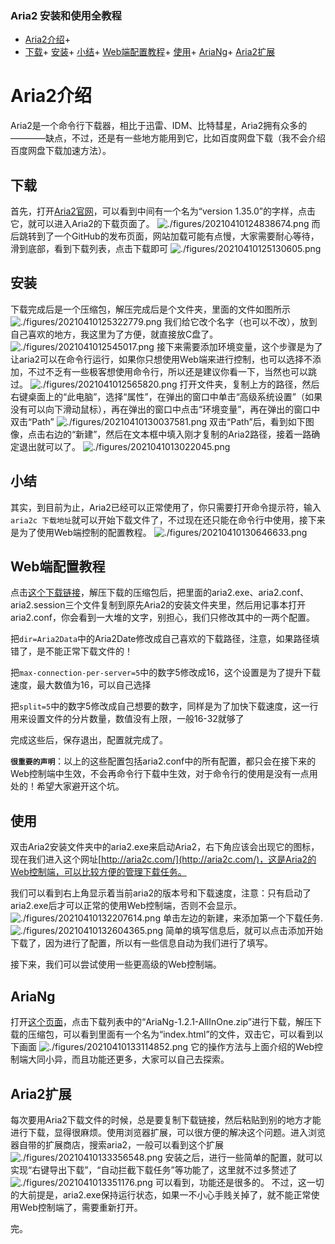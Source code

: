 




### Aria2 安装和使用全教程


+ [Aria2介绍](#Aria2_2)+ 
+ [下载](#_5)+ [安装](#_12)+ [小结](#_23)+ [Web端配置教程](#Web_28)+ [使用](#_41)+ [AriaNg](#AriaNg_53)+ [Aria2扩展](#Aria2_58)







# Aria2介绍


Aria2是一个命令行下载器，相比于迅雷、IDM、比特彗星，Aria2拥有众多的————缺点，不过，还是有一些地方能用到它，比如百度网盘下载（我不会介绍百度网盘下载加速方法）。

## 下载


首先，打开[Aria2官网](http://aria2.github.io/)，可以看到中间有一个名为“version 1.35.0”的字样，点击它，就可以进入Aria2的下载页面了。 
![./figures/20210410124838674.png](./figures/20210410124838674.png)
 而后跳转到了一个GitHub的发布页面，网站加载可能有点慢，大家需要耐心等待，滑到底部，看到下载列表，点击下载即可 
![./figures/20210410125130605.png](./figures/20210410125130605.png)


## 安装


下载完成后是一个压缩包，解压完成后是个文件夹，里面的文件如图所示 
![./figures/20210410125322779.png](./figures/20210410125322779.png)
 我们给它改个名字（也可以不改），放到自己喜欢的地方，我这里为了方便，就直接放C盘了。 
![./figures/2021041012545017.png](./figures/2021041012545017.png)
 接下来需要添加环境变量，这个步骤是为了让aria2可以在命令行运行，如果你只想使用Web端来进行控制，也可以选择不添加，不过不乏有一些极客想使用命令行，所以还是建议你看一下，当然也可以跳过。 
![./figures/2021041012565820.png](./figures/2021041012565820.png)
 打开文件夹，复制上方的路径，然后右键桌面上的“此电脑”，选择“属性”，在弹出的窗口中单击“高级系统设置”（如果没有可以向下滑动鼠标），再在弹出的窗口中点击“环境变量”，再在弹出的窗口中双击“Path” 
![./figures/20210410130037581.png](./figures/20210410130037581.png)
 双击“Path”后，看到如下图像，点击右边的“新建”，然后在文本框中填入刚才复制的Aria2路径，接着一路确定退出就可以了。 
![./figures/2021041013022045.png](./figures/2021041013022045.png)


## 小结


其实，到目前为止，Aria2已经可以正常使用了，你只需要打开命令提示符，输入`aria2c 下载地址`就可以开始下载文件了，不过现在还只能在命令行中使用，接下来是为了使用Web端控制的配置教程。 
![./figures/20210410130646633.png](./figures/20210410130646633.png)


## Web端配置教程


点击[这个下载链接](https://aria2c.com/archiver/aria2.zip)，解压下载的压缩包后，把里面的aria2.exe、aria2.conf、aria2.session三个文件复制到原先Aria2的安装文件夹里，然后用记事本打开aria2.conf，你会看到一大堆的文字，别担心，我们只修改其中的一两个配置。

把`dir=Aria2Data`中的Aria2Date修改成自己喜欢的下载路径，注意，如果路径填错了，是不能正常下载文件的！

把`max-connection-per-server=5`中的数字5修改成16，这个设置是为了提升下载速度，最大数值为16，可以自己选择

把`split=5`中的数字5修改成自己想要的数字，同样是为了加快下载速度，这一行用来设置文件的分片数量，数值没有上限，一般16-32就够了

完成这些后，保存退出，配置就完成了。

**`很重要的声明`**：以上的这些配置包括aria2.conf中的所有配置，都只会在接下来的Web控制端中生效，不会再命令行下载中生效，对于命令行的使用是没有一点用处的！希望大家避开这个坑。

## 使用


双击Aria2安装文件夹中的aria2.exe来启动Aria2，右下角应该会出现它的图标，现在我们进入这个网址[http://aria2c.com/](http://aria2c.com/)，这是Aria2的Web控制端，可以比较方便的管理下载任务。

我们可以看到右上角显示着当前aria2的版本号和下载速度，注意：只有启动了aria2.exe后才可以正常的使用Web控制端，否则不会显示。 
![./figures/20210410132207614.png](./figures/20210410132207614.png)
 单击左边的新建，来添加第一个下载任务. 
![./figures/20210410132604365.png](./figures/20210410132604365.png)
 简单的填写信息后，就可以点击添加开始下载了，因为进行了配置，所以有一些信息自动为我们进行了填写。

接下来，我们可以尝试使用一些更高级的Web控制端。

## AriaNg


打开[这个页面](https://github.com/mayswind/AriaNg/releases)，点击下载列表中的“AriaNg-1.2.1-AllInOne.zip”进行下载，解压下载的压缩包，可以看到里面有一个名为“index.html”的文件，双击它，可以看到以下画面 
![./figures/20210410133114852.png](./figures/20210410133114852.png)
 它的操作方法与上面介绍的Web控制端大同小异，而且功能还更多，大家可以自己去探索。

## Aria2扩展


每次要用Aria2下载文件的时候，总是要复制下载链接，然后粘贴到别的地方才能进行下载，显得很麻烦。使用浏览器扩展，可以很方便的解决这个问题。进入浏览器自带的扩展商店，搜索aria2，一般可以看到这个扩展 
![./figures/20210410133356548.png](./figures/20210410133356548.png)
 安装之后，进行一些简单的配置，就可以实现“右键导出下载”，“自动拦截下载任务”等功能了，这里就不过多赘述了 
![./figures/2021041013351176.png](./figures/2021041013351176.png)
 可以看到，功能还是很多的。 不过，这一切的大前提是，aria2.exe保持运行状态，如果一不小心手贱关掉了，就不能正常使用Web控制端了，需要重新打开。

完。

